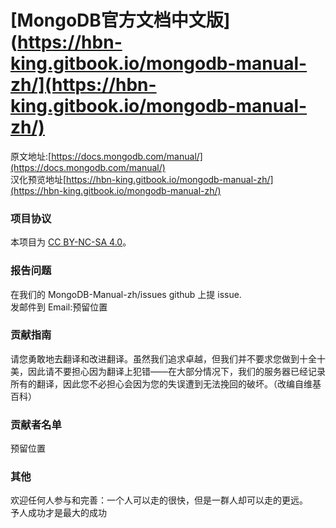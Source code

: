 
# [MongoDB官方文档中文版](https://hbn-king.gitbook.io/mongodb-manual-zh/](https://hbn-king.gitbook.io/mongodb-manual-zh/)


原文地址:[https://docs.mongodb.com/manual/](https://docs.mongodb.com/manual/)    
汉化预览地址[https://hbn-king.gitbook.io/mongodb-manual-zh/](https://hbn-king.gitbook.io/mongodb-manual-zh/)

### 项目协议

本项目为 [CC BY-NC-SA 4.0](https://creativecommons.org/licenses/by-nc-sa/4.0/deed.zh)。

### 报告问题  
在我们的 MongoDB-Manual-zh/issues github 上提 issue.  
发邮件到 Email:预留位置    

### 贡献指南  
请您勇敢地去翻译和改进翻译。虽然我们追求卓越，但我们并不要求您做到十全十美，因此请不要担心因为翻译上犯错——在大部分情况下，我们的服务器已经记录所有的翻译，因此您不必担心会因为您的失误遭到无法挽回的破坏。（改编自维基百科）  

 ### 贡献者名单
 
 预留位置
 
 ### 其他
 欢迎任何人参与和完善：一个人可以走的很快，但是一群人却可以走的更远。  
予人成功才是最大的成功  


